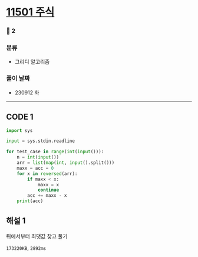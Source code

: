 # [11501 주식](https://www.acmicpc.net/problem/11501)

### 🥈 2

### 분류

- 그리디 알고리즘

### 풀이 날짜

- 230912 화

---

## CODE 1

```python
import sys

input = sys.stdin.readline

for test_case in range(int(input())):
    n = int(input())
    arr = list(map(int, input().split()))
    maxx = acc = 0
    for x in reversed(arr):
        if maxx < x:
            maxx = x
            continue
        acc += maxx - x
    print(acc)
```

## 해설 1

뒤에서부터 최댓값 찾고 풀기

`173220KB`, `2892ms`
